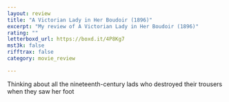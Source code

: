 ```yaml
---
layout: review
title: "A Victorian Lady in Her Boudoir (1896)"
excerpt: "My review of A Victorian Lady in Her Boudoir (1896)"
rating: ""
letterboxd_url: https://boxd.it/4P8Kg7
mst3k: false
rifftrax: false
category: movie_review

---
```


Thinking about all the nineteenth-century lads who destroyed their trousers when they saw her foot